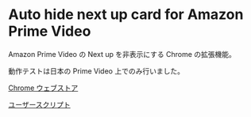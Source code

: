 # Auto hide next up card for Amazon Prime Video

Amazon Prime Video の Next up を非表示にする Chrome の拡張機能。

動作テストは日本の Prime Video 上でのみ行いました。

[Chrome ウェブストア](https://chrome.google.com/webstore/detail/auto-hide-next-up-card-fo/pnpkddhaeadgjpmmcahamnicmplobkci)

[ユーザースクリプト](https://greasyfork.org/ja/scripts/478102-auto-hide-next-up-card-for-amazon-prime-video)
